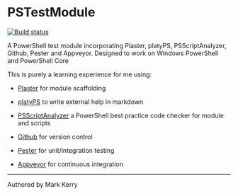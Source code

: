 # PSTestModule

[![Build status](https://ci.appveyor.com/api/projects/status/f2ey4fxyc794a277/branch/master?svg=true)](https://ci.appveyor.com/project/markkerry/pstestmodule/branch/master)

A PowerShell test module incorporating Plaster, platyPS, PSScriptAnalyzer, Github, Pester and Appveyor.
Designed to work on Windows PowerShell and PowerShell Core

This is purely a learning experience for me using:

* [Plaster](https://github.com/PowerShell/Plaster) for module scaffolding

* [platyPS](https://github.com/PowerShell/platyPS) to write external help in markdown

* [PSScriptAnalyzer](https://github.com/PowerShell/PSScriptAnalyzer) a PowerShell best practice code checker for module and scripts

* [Github](https://github.com/markkerry/PSTestModule) for version control

* [Pester](https://github.com/pester/Pester) for unit/integration testing

* [Appveyor](https://ci.appveyor.com/project/markkerry/pstestmodule/branch/master) for continuous integration

---

Authored by Mark Kerry